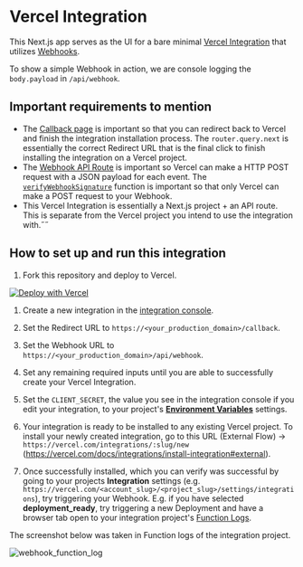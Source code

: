 # Vercel Integration

This Next.js app serves as the UI for a bare minimal [Vercel Integration](https://vercel.com/docs/integrations) that utilizes [Webhooks](https://vercel.com/docs/integrations/webhooks-overview).

To show a simple Webhook in action, we are console logging the `body.payload` in `/api/webhook`.

## Important requirements to mention

- The [Callback page](https://github.com/samsisle/vercel-integration/blob/main/pages/callback.tsx) is important so that you can redirect back to Vercel and finish the integration installation process. The `router.query.next` is essentially the correct Redirect URL that is the final click to finish installing the integration on a Vercel project.
- The [Webhook API Route](https://github.com/samsisle/vercel-integration/blob/main/pages/api/webhook.ts) is important so Vercel can make a HTTP POST request with a JSON payload for each event. The [`verifyWebhookSignature`](https://github.com/samsisle/vercel-integration/blob/main/utils/verify-webhook-signature.ts) function is important so that only Vercel can make a POST request to your Webhook.
- This Vercel Integration is essentially a Next.js project + an API route. This is separate from the Vercel project you intend to use the integration with.˝˝

## How to set up and run this integration

1. Fork this repository and deploy to Vercel.

[![Deploy with Vercel](https://vercel.com/button)](https://vercel.com/new/project?template=https://github.com/samsisle/vercel-integration)

1. Create a new integration in the [integration console](https://vercel.com/dashboard/integrations/console).

2. Set the Redirect URL to `https://<your_production_domain>/callback`.

3. Set the Webhook URL to `https://<your_production_domain>/api/webhook`.

4. Set any remaining required inputs until you are able to successfully create your Vercel Integration.

5. Set the `CLIENT_SECRET`, the value you see in the integration console if you edit your integration, to your project's [**Environment Variables**](https://vercel.com/docs/concepts/projects/environment-variables) settings.

6. Your integration is ready to be installed to any existing Vercel project. To install your newly created integration, go to this URL (External Flow) → `https://vercel.com/integrations/:slug/new` (https://vercel.com/docs/integrations/install-integration#external).

7. Once successfully installed, which you can verify was successful by going to your projects **Integration** settings (e.g. `https://vercel.com/<account_slug>/<project_slug>/settings/integrations`), try triggering your Webhook. E.g. if you have selected **deployment_ready**, try triggering a new Deployment and have a browser tab open to your integration project's [Function Logs](https://vercel.com/docs/concepts/deployments/logs#function-logs).

The screenshot below was taken in Function logs of the integration project.

![webhook_function_log](https://integration.msisle.im/webhook_function_log.jpg)
